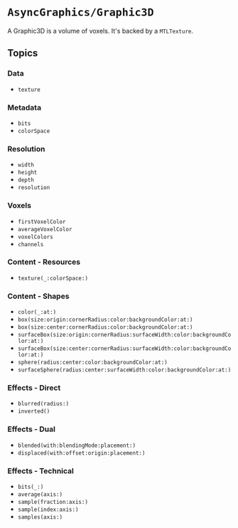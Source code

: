 # ``AsyncGraphics/Graphic3D``

A Graphic3D is a volume of voxels. It's backed by a `MTLTexture`. 

## Topics

### Data

- ``texture``

### Metadata

- ``bits``
- ``colorSpace``

### Resolution

- ``width``
- ``height``
- ``depth``
- ``resolution``

### Voxels

- ``firstVoxelColor``
- ``averageVoxelColor``
- ``voxelColors``
- ``channels``
<!--- ``isVoxelsEqual(to:)``-->

### Content - Resources

- ``texture(_:colorSpace:)``

### Content - Shapes

- ``color(_:at:)``
- ``box(size:origin:cornerRadius:color:backgroundColor:at:)``
- ``box(size:center:cornerRadius:color:backgroundColor:at:)``
- ``surfaceBox(size:origin:cornerRadius:surfaceWidth:color:backgroundColor:at:)``
- ``surfaceBox(size:center:cornerRadius:surfaceWidth:color:backgroundColor:at:)``
- ``sphere(radius:center:color:backgroundColor:at:)``
- ``surfaceSphere(radius:center:surfaceWidth:color:backgroundColor:at:)``

### Effects - Direct

- ``blurred(radius:)``
- ``inverted()``

### Effects - Dual

- ``blended(with:blendingMode:placement:)``
- ``displaced(with:offset:origin:placement:)``

### Effects - Technical

- ``bits(_:)``
- ``average(axis:)``
- ``sample(fraction:axis:)``
- ``sample(index:axis:)``
- ``samples(axis:)``
